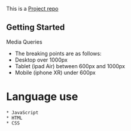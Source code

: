 This is a [Project repo](https://nextjs.org/) 

## Getting Started

Media Queries
- The breaking points are as follows:
- Desktop over 1000px
- Tablet (ipad Air) between 600px and 1000px
- Mobile (iphone XR) under 600px

# Language use
```
* JavaScript
* HTML
* CSS

```